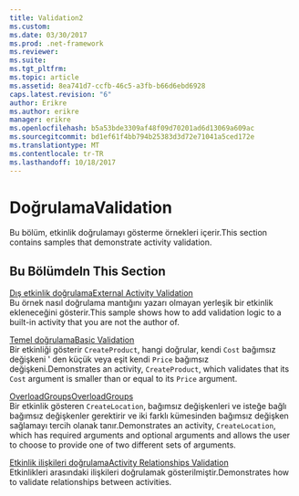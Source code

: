 ```yaml
---
title: Validation2
ms.custom: 
ms.date: 03/30/2017
ms.prod: .net-framework
ms.reviewer: 
ms.suite: 
ms.tgt_pltfrm: 
ms.topic: article
ms.assetid: 8ea741d7-ccfb-46c5-a3fb-b66d6ebd6928
caps.latest.revision: "6"
author: Erikre
ms.author: erikre
manager: erikre
ms.openlocfilehash: b5a53bde3309af48f09d70201ad6d13069a609ac
ms.sourcegitcommit: bd1ef61f4bb794b25383d3d72e71041a5ced172e
ms.translationtype: MT
ms.contentlocale: tr-TR
ms.lasthandoff: 10/18/2017
---
```

# <a name="validation"></a><span data-ttu-id="bbcc8-102">Doğrulama</span><span class="sxs-lookup"><span data-stu-id="bbcc8-102">Validation</span></span>
<span data-ttu-id="bbcc8-103">Bu bölüm, etkinlik doğrulamayı gösterme örnekleri içerir.</span><span class="sxs-lookup"><span data-stu-id="bbcc8-103">This section contains samples that demonstrate activity validation.</span></span>  
  
## <a name="in-this-section"></a><span data-ttu-id="bbcc8-104">Bu Bölümde</span><span class="sxs-lookup"><span data-stu-id="bbcc8-104">In This Section</span></span>  
 [<span data-ttu-id="bbcc8-105">Dış etkinlik doğrulama</span><span class="sxs-lookup"><span data-stu-id="bbcc8-105">External Activity Validation</span></span>](../../../../docs/framework/windows-workflow-foundation/samples/external-activity-validation.md)  
 <span data-ttu-id="bbcc8-106">Bu örnek nasıl doğrulama mantığını yazarı olmayan yerleşik bir etkinlik ekleneceğini gösterir.</span><span class="sxs-lookup"><span data-stu-id="bbcc8-106">This sample shows how to add validation logic to a built-in activity that you are not the author of.</span></span>  
  
 [<span data-ttu-id="bbcc8-107">Temel doğrulama</span><span class="sxs-lookup"><span data-stu-id="bbcc8-107">Basic Validation</span></span>](../../../../docs/framework/windows-workflow-foundation/samples/basic-validation.md)  
 <span data-ttu-id="bbcc8-108">Bir etkinliği gösterir `CreateProduct`, hangi doğrular, kendi `Cost` bağımsız değişkeni ' den küçük veya eşit kendi `Price` bağımsız değişkeni.</span><span class="sxs-lookup"><span data-stu-id="bbcc8-108">Demonstrates an activity, `CreateProduct`, which validates that its `Cost` argument is smaller than or equal to its `Price` argument.</span></span>  
  
 [<span data-ttu-id="bbcc8-109">OverloadGroups</span><span class="sxs-lookup"><span data-stu-id="bbcc8-109">OverloadGroups</span></span>](../../../../docs/framework/windows-workflow-foundation/samples/overloadgroups.md)  
 <span data-ttu-id="bbcc8-110">Bir etkinlik gösteren `CreateLocation`, bağımsız değişkenleri ve isteğe bağlı bağımsız değişkenler gerektirir ve iki farklı kümesinden bağımsız değişken sağlamayı tercih olanak tanır.</span><span class="sxs-lookup"><span data-stu-id="bbcc8-110">Demonstrates an activity, `CreateLocation`, which has required arguments and optional arguments and allows the user to choose to provide one of two different sets of arguments.</span></span>  
  
 [<span data-ttu-id="bbcc8-111">Etkinlik ilişkileri doğrulama</span><span class="sxs-lookup"><span data-stu-id="bbcc8-111">Activity Relationships Validation</span></span>](../../../../docs/framework/windows-workflow-foundation/samples/activity-relationships-validation.md)  
 <span data-ttu-id="bbcc8-112">Etkinlikleri arasındaki ilişkileri doğrulamak gösterilmiştir.</span><span class="sxs-lookup"><span data-stu-id="bbcc8-112">Demonstrates how to validate relationships between activities.</span></span>
